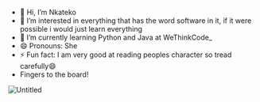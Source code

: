 - 👋 Hi, I’m Nkateko
- 👀 I’m interested in everything that has the word software in it, if it were possible i would just learn everything
- 🌱 I’m currently learning Python and Java at WeThinkCode_
- 😄 Pronouns: She
- ⚡ Fun fact: I am very good at reading peoples character so tread carefully😄
- Fingers to the board!

<!---
Nkatek0/Nkatek0 is a ✨ special ✨ repository because its `README.md` (this file) appears on your GitHub profile.
You can click the Preview link to take a look at your changes.
--->

![Untitled](https://github.com/Nkatek0/Nkatek0/assets/164024060/139a1028-2fcb-4351-806f-cba7941c3e6a)


